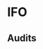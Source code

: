 # IFO

## Audits

<!-- TODO -->
<!-- [OtterSec's PancakeSwap Aptos IFO security audit](/Pancakeswap_aptos_ifo_audit.pdf) -->
